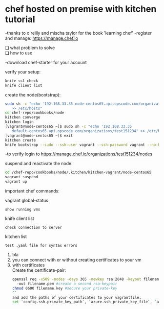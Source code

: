 chef hosted on premise with kitchen tutorial
===============

-thanks to o'reilly and mischa taylor for the book 'learning chef'
-register and manage: https://manage.chef.io

❑ what problem to solve  
❑ how to use

-download chef-starter for your account

verify your setup:
```bash
knife ssl check 
knife client list
```

create the node(bootstrap):
```bash
sudo sh -c "echo '192.168.33.35 node-centos65.api.opscode.com/organizations/test151234'  
   >> /etc/hosts"
cd chef-repo/cookbooks/node
kitchen converge
kitchen login
[vagrant@node-centos65 ~]$ sudo sh -c "echo '192.168.33.35  
   default-centos65.api.opscode.com/organizations/test151234' >> /etc/hosts"
[vagrant@node-centos65 ~]$ exit
kitchen create
knife bootstrap --sudo --ssh-user vagrant --ssh-password vagrant --no-host-key-verify node-centos65.api.opscode.com/organizations/test151234
```
-to verify login to https://manage.chef.io/organizations/test151234/nodes

suspend and reactivate the node:
```bash
cd /chef-repo/cookbooks/node/.kitchen/kitchen-vagrant/node-centos65 
vagrant suspend
vagrant up
```

important chef commands:

vagrant global-status 

	show running vms

knife client list

	check connection to server

kitchen list

	test .yaml file for syntax errors

1. bla
2. you can connect with or without creating certificates to your vm
  1. with certificates  
     Create the certificate-pair:  
	 ```bash
	 openssl req -x509 -nodes -days 365 -newkey rsa:2048 -keyout filename.key \  
	   -out filename.pem #create a second rsa-keypair
 	 chmod 0600 filename.key #secure your private-key
	 ``
	 and add the paths of your certificates to your vagrantfile: 
	 set `config.ssh.private_key_path`, `azure.ssh_private_key_file`, `azure.ssh_certificate_file`








